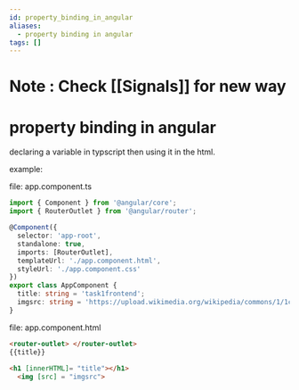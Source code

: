 ```yaml
---
id: property_binding_in_angular
aliases:
  - property binding in angular
tags: []
---
```


# Note : Check [[Signals]] for new way
# property binding in angular

declaring a variable in typscript then using it in the html.

example:

file: app.component.ts
```ts
import { Component } from '@angular/core';
import { RouterOutlet } from '@angular/router';

@Component({
  selector: 'app-root',
  standalone: true,
  imports: [RouterOutlet],
  templateUrl: './app.component.html',
  styleUrl: './app.component.css'
})
export class AppComponent {
  title: string = 'task1frontend';
  imgsrc: string = 'https://upload.wikimedia.org/wikipedia/commons/1/1c/Emblem_of_Kuwait.svg'
}
```

file: app.component.html
```html
<router-outlet> </router-outlet>
{{title}}
	
<h1 [innerHTML]= "title"></h1>
  <img [src] = "imgsrc">

```

